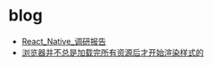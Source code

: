 # blog

* [React_Native_调研报告](./React_Native_调研报告.md)
* [浏览器并不总是加载完所有资源后才开始渲染样式的](./浏览器并不总是加载完所有资源后才开始渲染样式的.md) 